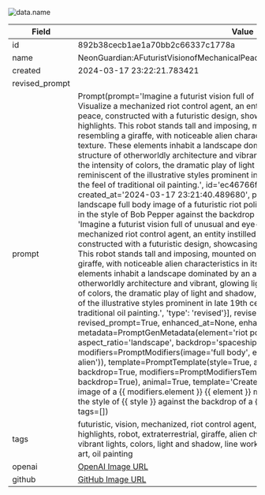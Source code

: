 

![data.name](./NeonGuardian:AFuturistVisionofMechanicalPeacekeepingonanExtraterrestrialLandscape.jpg)

| Field          | Value                                                                                                                     |
|----------------|---------------------------------------------------------------------------------------------------------------------------|
| id             | 892b38cecb1ae1a70bb2c66337c1778a                                                                                                             |
| name           | NeonGuardian:AFuturistVisionofMechanicalPeacekeepingonanExtraterrestrialLandscape                                                                                                       |
| created        | 2024-03-17 23:22:21.783421                                                                                                        |
| revised_prompt |                                                                                                 |
| prompt         | Prompt(prompt='Imagine a futurist vision full of unusual and eye-catching details. Visualize a mechanized riot control agent, an entity instilled with the duty of maintaining peace, constructed with a futuristic design, showcasing gleaming metal and neon highlights. This robot stands tall and imposing, mounted on an extraterrestrial creature resembling a giraffe, with noticeable alien characteristics in its body structure and skin texture. These elements inhabit a landscape dominated by an alien spaceship, a colossal structure of otherworldly architecture and vibrant, glowing lights. Picture this scene with the intensity of colors, the dramatic play of light and shadow, and the intricate line work reminiscent of the illustrative styles prominent in late 19th century fantasy art, akin to the feel of traditional oil painting.', id='ec46766f-28a0-4d88-9a1b-969fd1ed1f14', created_at='2024-03-17 23:21:40.489680', prompt_history=[{'input': 'Create a landscape full body image of a futuristic riot police robot mounted on an alien like giraffe in the style of Bob Pepper against the backdrop of a futuristic alien spaceship', 'output': 'Imagine a futurist vision full of unusual and eye-catching details. Visualize a mechanized riot control agent, an entity instilled with the duty of maintaining peace, constructed with a futuristic design, showcasing gleaming metal and neon highlights. This robot stands tall and imposing, mounted on an extraterrestrial creature resembling a giraffe, with noticeable alien characteristics in its body structure and skin texture. These elements inhabit a landscape dominated by an alien spaceship, a colossal structure of otherworldly architecture and vibrant, glowing lights. Picture this scene with the intensity of colors, the dramatic play of light and shadow, and the intricate line work reminiscent of the illustrative styles prominent in late 19th century fantasy art, akin to the feel of traditional oil painting.', 'type': 'revised'}], revised_at='2024-03-17 23:22:18.519269', revised_prompt=True, enhanced_at=None, enhanced_prompt=False, metadata=PromptGenMetadata(element='riot police robot', style='Bob Pepper', aspect_ratio='landscape', backdrop='spaceship', animal='giraffe', modifiers=PromptModifiers(image='full body', element='futuristic', backdrop='futuristic alien')), template=PromptTemplate(style=True, aspect_ratio=True, element=True, backdrop=True, modifiers=PromptModifiersTemplate(image=True, element=True, backdrop=True), animal=True, template='Create a {{ aspect_ratio }} {{ modifiers.image }} image of a {{ modifiers.element }} {{ element }} mounted on an alien like {{ animal }} in the style of {{ style }} against the backdrop of a {{ modifiers.backdrop }} {{ backdrop }}'), tags=[])                                                                                                         |
| tags           | futuristic, vision, mechanized, riot control agent, peace, futuristic design, metal, neon highlights, robot, extraterrestrial, giraffe, alien characteristics, spaceship, architecture, vibrant lights, colors, light and shadow, line work, illustrative styles, 19th century fantasy art, oil painting                                                                                              |
| openai         | [OpenAI Image URL](https://oaidalleapiprodscus.blob.core.windows.net/private/org-TZj0gKpq3CiXdXNznVOkBYav/user-t5KW5S6yYiCS0u4yDWasqnEP/img-xl9XmPOnhRISusxIs6T9ardS.png?st=2024-03-17T22%3A22%3A16Z&se=2024-03-18T00%3A22%3A16Z&sp=r&sv=2021-08-06&sr=b&rscd=inline&rsct=image/png&skoid=6aaadede-4fb3-4698-a8f6-684d7786b067&sktid=a48cca56-e6da-484e-a814-9c849652bcb3&skt=2024-03-17T06%3A30%3A47Z&ske=2024-03-18T06%3A30%3A47Z&sks=b&skv=2021-08-06&sig=BLV7rZ%2BQJ/pCAUP6SDDmHTGZUZly%2BPH6m/hCaFVzssk%3D)                                                                                |
| github         | [GitHub Image URL](https://github.com/Caneta-Silva/cyber-tomorrow/blob/main/images/892b38cecb1ae1a70bb2c66337c1778a/892b38cecb1ae1a70bb2c66337c1778a.jpg)                                                                                |
